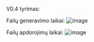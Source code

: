 V0.4 tyrimas:

Failų generavimo laikai:
![image](https://github.com/VakarisT/Objektinis-programavimas/assets/147090929/1d9a63f3-3b9b-4d7c-abbf-6ea1c17644b6)


Failų apdorojimų laikai:
![image](https://github.com/VakarisT/Objektinis-programavimas/assets/147090929/2125ae12-3cf7-4222-a203-2ef5c34cad76)
